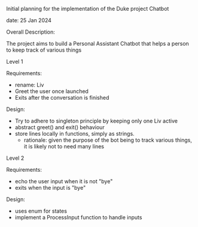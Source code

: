 Initial planning for the implementation of the Duke project Chatbot

date: 25 Jan 2024

Overall Description:

The project aims to build a Personal Assistant Chatbot that helps a person to keep track of various things



Level 1

Requirements:
- rename: Liv
- Greet the user once launched
- Exits after the conversation is finished

Design:
- Try to adhere to singleton principle by keeping only one Liv active
- abstract greet() and exit() behaviour
- store lines locally in functions, simply as strings. 
	- rationale: given the purpose of the bot being to track various things, it is likely not to need many lines



Level 2

Requirements:
- echo the user input when it is not "bye"
- exits when the input is "bye"

Design:
- uses enum for states
- implement a ProcessInput function to handle inputs
